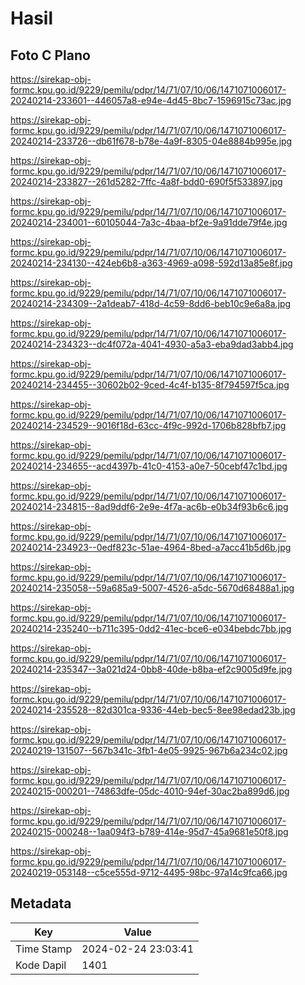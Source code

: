 # Hasil

## Foto C Plano

https://sirekap-obj-formc.kpu.go.id/9229/pemilu/pdpr/14/71/07/10/06/1471071006017-20240214-233601--446057a8-e94e-4d45-8bc7-1596915c73ac.jpg

https://sirekap-obj-formc.kpu.go.id/9229/pemilu/pdpr/14/71/07/10/06/1471071006017-20240214-233726--db61f678-b78e-4a9f-8305-04e8884b995e.jpg

https://sirekap-obj-formc.kpu.go.id/9229/pemilu/pdpr/14/71/07/10/06/1471071006017-20240214-233827--261d5282-7ffc-4a8f-bdd0-690f5f533897.jpg

https://sirekap-obj-formc.kpu.go.id/9229/pemilu/pdpr/14/71/07/10/06/1471071006017-20240214-234001--60105044-7a3c-4baa-bf2e-9a91dde79f4e.jpg

https://sirekap-obj-formc.kpu.go.id/9229/pemilu/pdpr/14/71/07/10/06/1471071006017-20240214-234130--424eb6b8-a363-4969-a098-592d13a85e8f.jpg

https://sirekap-obj-formc.kpu.go.id/9229/pemilu/pdpr/14/71/07/10/06/1471071006017-20240214-234309--2a1deab7-418d-4c59-8dd6-beb10c9e6a8a.jpg

https://sirekap-obj-formc.kpu.go.id/9229/pemilu/pdpr/14/71/07/10/06/1471071006017-20240214-234323--dc4f072a-4041-4930-a5a3-eba9dad3abb4.jpg

https://sirekap-obj-formc.kpu.go.id/9229/pemilu/pdpr/14/71/07/10/06/1471071006017-20240214-234455--30602b02-9ced-4c4f-b135-8f794597f5ca.jpg

https://sirekap-obj-formc.kpu.go.id/9229/pemilu/pdpr/14/71/07/10/06/1471071006017-20240214-234529--9016f18d-63cc-4f9c-992d-1706b828bfb7.jpg

https://sirekap-obj-formc.kpu.go.id/9229/pemilu/pdpr/14/71/07/10/06/1471071006017-20240214-234655--acd4397b-41c0-4153-a0e7-50cebf47c1bd.jpg

https://sirekap-obj-formc.kpu.go.id/9229/pemilu/pdpr/14/71/07/10/06/1471071006017-20240214-234815--8ad9ddf6-2e9e-4f7a-ac6b-e0b34f93b6c6.jpg

https://sirekap-obj-formc.kpu.go.id/9229/pemilu/pdpr/14/71/07/10/06/1471071006017-20240214-234923--0edf823c-51ae-4964-8bed-a7acc41b5d6b.jpg

https://sirekap-obj-formc.kpu.go.id/9229/pemilu/pdpr/14/71/07/10/06/1471071006017-20240214-235058--59a685a9-5007-4526-a5dc-5670d68488a1.jpg

https://sirekap-obj-formc.kpu.go.id/9229/pemilu/pdpr/14/71/07/10/06/1471071006017-20240214-235240--b711c395-0dd2-41ec-bce6-e034bebdc7bb.jpg

https://sirekap-obj-formc.kpu.go.id/9229/pemilu/pdpr/14/71/07/10/06/1471071006017-20240214-235347--3a021d24-0bb8-40de-b8ba-ef2c9005d9fe.jpg

https://sirekap-obj-formc.kpu.go.id/9229/pemilu/pdpr/14/71/07/10/06/1471071006017-20240214-235528--82d301ca-9336-44eb-bec5-8ee98edad23b.jpg

https://sirekap-obj-formc.kpu.go.id/9229/pemilu/pdpr/14/71/07/10/06/1471071006017-20240219-131507--567b341c-3fb1-4e05-9925-967b6a234c02.jpg

https://sirekap-obj-formc.kpu.go.id/9229/pemilu/pdpr/14/71/07/10/06/1471071006017-20240215-000201--74863dfe-05dc-4010-94ef-30ac2ba899d6.jpg

https://sirekap-obj-formc.kpu.go.id/9229/pemilu/pdpr/14/71/07/10/06/1471071006017-20240215-000248--1aa094f3-b789-414e-95d7-45a9681e50f8.jpg

https://sirekap-obj-formc.kpu.go.id/9229/pemilu/pdpr/14/71/07/10/06/1471071006017-20240219-053148--c5ce555d-9712-4495-98bc-97a14c9fca66.jpg


## Metadata

| Key        | Value               |
| ---------- | ------------------- |
| Time Stamp | 2024-02-24 23:03:41 |
| Kode Dapil | 1401                |




